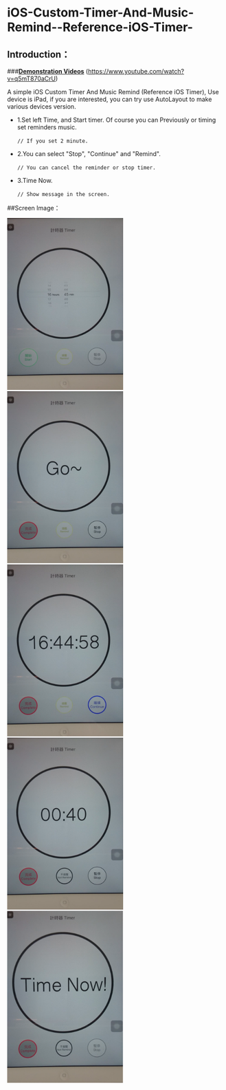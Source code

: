 # iOS-Custom-Timer-And-Music-Remind--Reference-iOS-Timer-
## Introduction：
###**[Demonstration Videos](https://www.youtube.com/watch?v=q5mT870aCrU)**  (https://www.youtube.com/watch?v=q5mT870aCrU)

A simple iOS Custom Timer And Music Remind (Reference iOS Timer), Use device is iPad, if you are interested, you can try use AutoLayout to make various devices version.


- 1.Set left Time, and Start timer. Of course you can Previously or timing set reminders music.

    `// If you set 2 minute.`


- 2.You can select "Stop", "Continue" and "Remind".

    `// You can cancel the reminder or stop timer.`


- 3.Time Now.

    `// Show message in the screen.`



##Screen Image：

<img src="timer1.png" width="270" height="400" alt="Black" />
<img src="timer2.png" width="270" height="400" alt="Black" />
<img src="timer3.png" width="270" height="400" alt="Black" />
<img src="timer4.png" width="270" height="400" alt="Black" />
<img src="timer5.png" width="270" height="400" alt="Black" />
